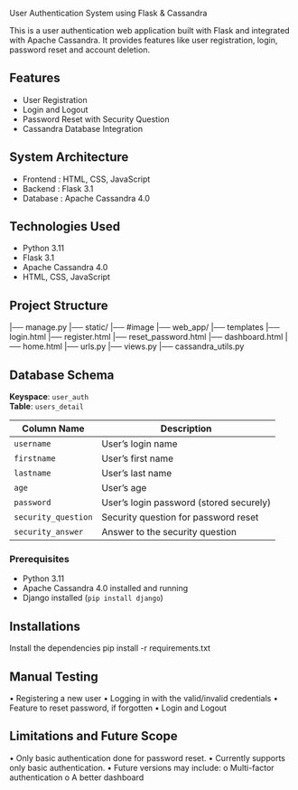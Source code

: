 User Authentication System using Flask & Cassandra

This is a user authentication web application built with Flask and integrated with Apache Cassandra. It provides features like user registration, login, password reset and account deletion.


## Features

- User Registration
- Login and Logout
- Password Reset with Security Question
- Cassandra Database Integration

## System Architecture

- Frontend : HTML, CSS, JavaScript
- Backend : Flask 3.1
- Database : Apache Cassandra 4.0

## Technologies Used

- Python 3.11
- Flask 3.1
- Apache Cassandra 4.0
- HTML, CSS, JavaScript

## Project Structure

|── manage.py
|── static/ 
	|── #image
|── web_app/ 
	|── templates
		|── login.html 
		|── register.html
		|── reset_password.html
		|── dashboard.html
		|── home.html
	|── urls.py
	|── views.py
	|── cassandra_utils.py
 

## Database Schema

**Keyspace**: `user_auth`  
**Table**: `users_detail`

| Column Name        | Description                                      |
|--------------------|--------------------------------------------------|
| `username`         | User’s login name                                |
| `firstname`        | User’s first name                                |
| `lastname`         | User’s last name                                 |
| `age`              | User’s age                                       |
| `password`         | User’s login password (stored securely)          |
| `security_question`| Security question for password reset             |
| `security_answer`  | Answer to the security question                  |

### Prerequisites

- Python 3.11
- Apache Cassandra 4.0 installed and running
- Django installed (`pip install django`)


## Installations

Install the dependencies
	pip install -r requirements.txt

## Manual Testing
•	Registering a new user
•	Logging in with the valid/invalid credentials
•	Feature to reset password, if forgotten
•	Login and Logout

## Limitations and Future Scope
•	Only basic authentication done for password reset.
•	Currently supports only basic authentication.
•	Future versions may include:
	o	Multi-factor authentication
	o	A better dashboard

